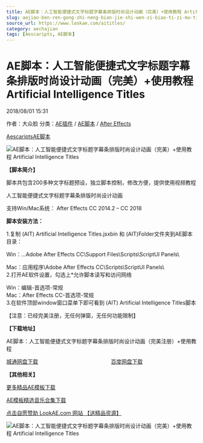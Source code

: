 ```yaml
---
title: AE脚本：人工智能便捷式文字标题字幕条排版时尚设计动画（完美）+使用教程 Artificial Intelligence Titles
slug: aejiao-ben-ren-gong-zhi-neng-bian-jie-shi-wen-zi-biao-ti-zi-mu-tiao-pai-ban-shi-shang-she-ji-dong-hua-wan-mei-shi-yong-jiao-cheng-artificial-intelligence-titles
source_url: https://www.lookae.com/aititles/
category: aechajian
tags: [Aescaripts, AE脚本]
---
```

# AE脚本：人工智能便捷式文字标题字幕条排版时尚设计动画（完美）+使用教程 Artificial Intelligence Titles

2018/08/01 15:31

作者：大众脸
分类：[AE插件](https://www.lookae.com/after-effects/aechajian/) / [AE脚本](https://www.lookae.com/after-effects/aescripts/) / [After Effects](https://www.lookae.com/after-effects/)

[Aescaripts](https://www.lookae.com/tag/aescaripts/)[AE脚本](https://www.lookae.com/tag/ae%e8%84%9a%e6%9c%ac/)

![AE脚本：人工智能便捷式文字标题字幕条排版时尚设计动画（完美）+使用教程 Artificial Intelligence Titles](https://www.lookae.com/wp-content/uploads/2018/07/AI.T.jpg "AE脚本：人工智能便捷式文字标题字幕条排版时尚设计动画（完美）+使用教程 Artificial Intelligence Titles-LookAE.com")

**【脚本简介】**

脚本共包含200多种文字标题预设，独立脚本控制，修改方便，提供使用视频教程

人工智能便捷式文字标题字幕条排版时尚设计动画

支持Win/Mac系统： After Effects CC 2014.2 – CC 2018

**脚本安装方法：**

1.复制 (AIT) Artificial Intelligence Titles.jsxbin 和 (AIT)Folder文件夹到AE脚本目录：

Win：…Adobe After Effects CC\Support Files\Scripts\ScriptUI Panels\

Mac：应用程序\Adobe After Effects CC\Scripts\ScriptUI Panels\  
2.打开AE软件设置，勾选上\*允许脚本读写和访问网络

Win：编辑-首选项-常规  
Mac：After Effects CC-首选项-常规  
3.在软件顶部window窗口菜单下即可看到 (AIT) Artificial Intelligence Titles脚本

【注意：已经完美注册，无任何弹窗，无任何功能限制】

**【下载地址】**

AE脚本：人工智能便捷式文字标题字幕条排版时尚设计动画（完美注册）+使用教程

[城通网盘下载](https://lookae.ctfile.com/fs/680462-301168668)                                                 [百度网盘下载](https://pan.baidu.com/s/1zmygNb_xRFxznVFoZ1dNIw)

**【其他相关】**

[更多精品AE模板下载](https://www.lookae.com/after-effects/other-after-effects/)

[AE模板精选音乐合集下载](https://item.taobao.com/item.htm?spm=a1z10.1.w4004-2793089344.4.MUvxbV&id=37289930486)

[点击自愿赞助 LookAE.com 网站 【送精品资源】](https://www.lookae.com/sponsor/)

![AE脚本：人工智能便捷式文字标题字幕条排版时尚设计动画（完美）+使用教程 Artificial Intelligence Titles](https://wx2.sinaimg.cn/mw1024/a1916e89gy1ftszz4hybfj20he1cs7wh.jpg "AE脚本：人工智能便捷式文字标题字幕条排版时尚设计动画（完美）+使用教程 Artificial Intelligence Titles-LookAE.com")
